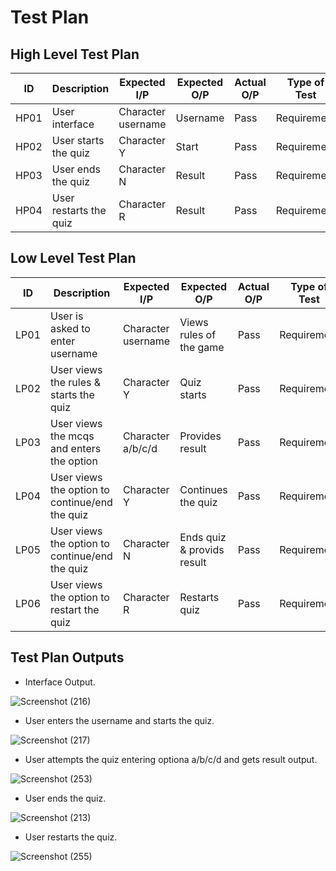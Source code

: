 # Test Plan

## High Level Test Plan

| ID | Description | Expected I/P | Expected O/P | Actual O/P | Type of Test |
|----|----------------------|-------------|-------------|-------------|--------------|
|HP01| User interface| Character username | Username | Pass| Requirement |
|HP02| User starts the quiz | Character Y | Start | Pass| Requirement |
|HP03| User ends the quiz | Character N | Result | Pass| Requirement |
|HP04| User restarts the quiz | Character R | Result | Pass| Requirement |

## Low Level Test Plan

| ID | Description | Expected I/P | Expected O/P| Actual O/P | Type of Test| ID |
|----|--------------------------|-------------|---------------|------|------------|----|
|LP01| User is asked to enter username | Character username | Views rules of the game | Pass | Requirement|HP01|
|LP02| User views the rules & starts the quiz | Character Y| Quiz starts | Pass | Requirement|HP02|
|LP03| User views the mcqs and enters the option | Character a/b/c/d | Provides result | Pass | Requirement|HP02|
|LP04| User views the option to continue/end the quiz | Character Y | Continues the quiz |Pass| Requirement|HP02|
|LP05| User views the option to continue/end the quiz | Character N | Ends quiz & provids result | Pass | Requirement|HP03|
|LP06| User views the option to restart the quiz | Character R | Restarts quiz | Pass | Requirement |HP04|

## Test Plan Outputs


* Interface Output.

 ![Screenshot (216)](https://user-images.githubusercontent.com/42509490/153711501-1200e7af-e79c-42ba-ad1b-cf8bf65bbffd.png)

* User enters the username and starts the quiz.
  
![Screenshot (217)](https://user-images.githubusercontent.com/42509490/153711526-3822287f-d92c-4935-84d9-d38d3ee92144.png)

* User attempts the quiz entering optiona a/b/c/d and gets result output.  

![Screenshot (253)](https://user-images.githubusercontent.com/42509490/156665349-ba92325f-5e2f-4e17-9a1c-b7be1f91c749.png)


* User ends the quiz.

![Screenshot (213)](https://user-images.githubusercontent.com/42509490/153711721-de262028-2f0c-4931-a4ba-98d02c51c065.png)

* User restarts the quiz.

![Screenshot (255)](https://user-images.githubusercontent.com/42509490/156665512-8972069f-8781-4dad-ba39-ebe04ff312d7.png)
